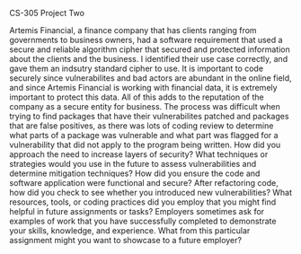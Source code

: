 CS-305 Project Two 


Artemis Financial, a finance company that has clients ranging from governments to business owners, had a software requirement that used a secure and reliable algorithm cipher that secured and protected information about the clients and the business. I identified their use case correctly, and gave them an indsutry standard cipher to use. It is important to code securely since vulnerabilites and bad actors are abundant in the online field, and since Artemis Financial is working with financial data, it is extremely important to protect this data. All of this adds to the reputation of the company as a secure entity for business.
The process was difficult when trying to find packages that have their vulnerabilites patched and packages that are false positives, as there was lots of coding review to determine what parts of a package was vulnerable and what part was flagged for a vulnerability that did not apply to the program being written.
How did you approach the need to increase layers of security? What techniques or strategies would you use in the future to assess vulnerabilities and determine mitigation techniques?
How did you ensure the code and software application were functional and secure? After refactoring code, how did you check to see whether you introduced new vulnerabilities?
What resources, tools, or coding practices did you employ that you might find helpful in future assignments or tasks?
Employers sometimes ask for examples of work that you have successfully completed to demonstrate your skills, knowledge, and experience. What from this particular assignment might you want to showcase to a future employer?

